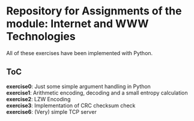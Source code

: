 # Repository for Assignments of the module: Internet and WWW Technologies

All of these exercises have been implemented with Python.

## ToC
**exercise0**: Just some simple argument handling in Python\
**exercise1**: Arithmetic encoding, decoding and a small entropy calculation\
**exercise2**: LZW Encoding \
**exercise3**: Implementation of CRC checksum check \
**exercise6**: (Very) simple TCP server
